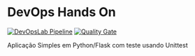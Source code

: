 # DevOps Hands On

[![DevOpsLab Pipeline](https://github.com/michaellabreuu/devopslab/actions/workflows/pipeline.yml/badge.svg)](https://github.com/michaellabreuu/devopslab/actions/workflows/pipeline.yml)
[![Quality Gate](https://sonarcloud.io/api/project_badges/measure?project=michaellabreuu_devopslab&metric=alert_status)](https://sonarcloud.io/summary/new_code?id=michaellabreuu_devopslab)

Aplicação Simples em Python/Flask com teste usando Unittest